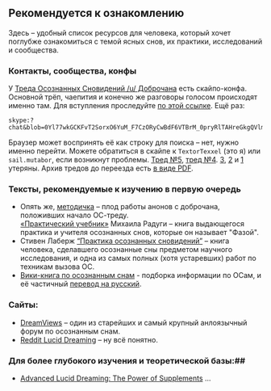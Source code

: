 ## Рекомендуется к ознакомлению

Здесь – удобный список ресурсов для человека, который хочет поглубже ознакомиться с темой ясных снов, их практики, исследований и сообщества.

### Контакты, сообщества, конфы
У [Треда Осознанных Сновидений /u/ Доброчана](http://dobrochan.com/u/res/139959.xhtml) есть скайпо-конфа. Основной трёп, чаепития и конечно же разговоры голосом происходят именно там. Для вступления проследуйте [по этой ссылке](skype:?chat&blob=0Yl77wkGCKFvT2SorxO6YuM_F7CzORyCwBdF6VTBrM_0pryRlTAHreGkgQVlm05OIm4fXi9T0M4JF9DLSg). Ещё раз: 

```
skype:?chat&blob=0Yl77wkGCKFvT2SorxO6YuM_F7CzORyCwBdF6VTBrM_0pryRlTAHreGkgQVlm05OIm4fXi9T0M4JF9DLSg

```

Браузер может воспринять её как строку для поиска – нет, нужно именно перейти. Можете обратиться в скайпе к `TextorTexxel` (это я) или `sail.mutabor`, если возникнут проблемы.
[Тред №5](http://dobrochan.com/u/res/129799.xhtml), [тред №4](http://dobrochan.com/b/res/2705196.xhtml). [3](http://dobrochan.com/b/res/2527776.xhtml), [2](http://dobrochan.com/b/res/2197877.xhtml) и [1](http://dobrochan.com/b/res/2067538.xhtml) утеряны. Архив тредов до переезда есть [в виде PDF](https://drive.google.com/folderview?id=0Bzg3Zq8YS-RNdDFuTDF2ZWVFYzg&usp=sharing).

### Тексты, рекомендуемые к изучению в первую очередь

* Опять же, [методичка](http://dobrochan.ru/src/pdf/1301/Metodichka.pdf) – плод работы анонов с доброчана, положивших начало ОС-треду.  
 [«Практический учебник»](http://books.aing.ru/) Михаила Радуги – книга выдающегося практика и учителя осознанных снов, которые он называет "Фазой".  
* Стивен Лаберж [“Практика осознанных сновидений”](https://drive.google.com/file/d/0Bzg3Zq8YS-RNSXEtY2dqbzd5clk/view?usp=sharing) – книга человека, сделавшего осознанные сны предметом научного исследования, и одна из самых полных (хотя устаревших) работ по техникам вызова ОС.
* [Вики-книга по осознанным снам](http://en.wikibooks.org/wiki/Lucid_Dreaming) - подборка информации по ОСам, и её частичный [перевод на русский](http://www.klex2.ru/5rm).

### Сайты:

* [DreamViews](http://www.dreamviews.com) – один из старейших и самый крупный анлоязычный форум по осознанным снам.
* [Reddit Lucid Dreaming](http://www.reddit.com/r/LucidDreaming/) – ну всё понятно.

### Для более глубокого изучения и теоретической базы:## 
* [Advanced Lucid Dreaming: The Power of Supplements](http://www.cortexel.us/awesome/uppers/Advanced_Lucid_Dreaming-The_Power_of_Supplements.pdf)
...

<!---
* гакенбах  
* Хобсон  
* Харари
* прочие научные
-->

<!---
### Таблица аббревиатур, означающих техники и практики ясных снов 
|Æ|АБ|l|суть|
|---|---|---|---|
|WILD|ПВОС|wake induced LD|прямой вход|
|||||
|||||
|||||
http://dobrochan.com/u/res/129799.xhtml
-->
